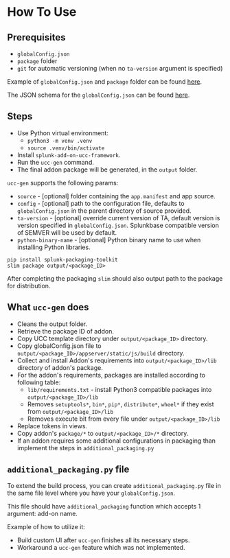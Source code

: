 # How To Use

## Prerequisites

-   `globalConfig.json`
-   `package` folder
-   `git` for automatic versioning (when no `ta-version` argument is
    specified)

Example of `globalConfig.json` and `package` folder can be found [here](https://github.com/splunk/splunk-add-on-for-ucc-example).

The JSON schema for the `globalConfig.json` can be found 
[here](https://github.com/splunk/addonfactory-ucc-base-ui/blob/main/src/main/webapp/schema/schema.json).

## Steps

* Use Python virtual environment:
    * `python3 -m venv .venv`
    * `source .venv/bin/activate`        
* Install `splunk-add-on-ucc-framework`.
* Run the `ucc-gen` command.
* The final addon package will be generated, in the `output` folder.

`ucc-gen` supports the following params:

* `source` - [optional] folder containing the `app.manifest` and app 
    source.
* `config` - [optional] path to the configuration file, defaults to
    `globalConfig.json` in the parent directory of source provided.
* `ta-version` - [optional] override current version of TA, default
    version is version specified in `globalConfig.json`. Splunkbase
    compatible version of SEMVER will be used by default.
* `python-binary-name` - [optional] Python binary name to use when
    installing Python libraries.

```
pip install splunk-packaging-toolkit
slim package output/<package_ID>
```

After completing the packaging `slim` should also output path to the
package for distribution.

## What `ucc-gen` does

* Cleans the output folder.
* Retrieve the package ID of addon.
* Copy UCC template directory under `output/<package_ID>` directory.
* Copy globalConfig.json file to
    `output/<package_ID>/appserver/static/js/build` directory.
* Collect and install Addon's requirements into
    `output/<package_ID>/lib` directory of addon's package.
* For the addon's requirements, packages are installed according to
    following table:
    * `lib/requirements.txt` - install Python3 compatible packages into
        `output/<package_ID>/lib`
    * Removes `setuptools*`, `bin*`, `pip*`, `distribute*`, `wheel*` if 
        they exist from `output/<package_ID>/lib`
    * Removes execute bit from every file under `output/<package_ID>/lib`
* Replace tokens in views.
* Copy addon's `package/*` to `output/<package_ID>/*` directory.
* If an addon requires some additional configurations in packaging
    than implement the steps in `additional_packaging.py`

## `additional_packaging.py` file

To extend the build process, you can create `additional_packaging.py` file in the same file level where you have your `globalConfig.json`.

This file should have `additional_packaging` function which accepts 1 argument: add-on name.

Example of how to utilize it:

* Build custom UI after `ucc-gen` finishes all its necessary steps.
* Workaround a `ucc-gen` feature which was not implemented.
